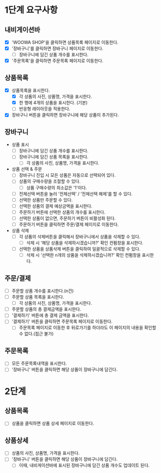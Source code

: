 # 1단계 요구사항

## 내비게이션바

- [x] 'WOOWA SHOP'을 클릭하면 상품목록 페이지로 이동한다.
- [x] '장바구니'를 클릭하면 장바구니 페이지로 이동한다.
  - [ ] 장바구니에 담긴 상품 개수를 표시한다.
- [x] '주문목록'을 클릭하면 주문목록 페이지로 이동한다.

## 상품목록

- [x] 상품목록을 표시한다.
  - [x] 각 상품의 사진, 상품명, 가격을 표시한다.
  - [x] 한 행에 4개의 상품을 표시한다. (기본)
  - [ ] 반응형 레이아웃을 적용한다.
- [x] 장바구니 버튼을 클릭하면 장바구니에 해당 상품이 추가된다.

## 장바구니

- 상품 표시
  - [ ] 장바구니에 담긴 상품 개수를 표시한다.
  - [ ] 장바구니에 담긴 상품 목록을 표시한다.
    - [ ] 각 상품의 사진, 상품명, 가격을 표시한다.
- 상품 선택 & 주문
  - [ ] 장바구니 진입 시 모든 상품은 자동으로 선택되어 있다.
  - [ ] 상품의 구매수량을 조절할 수 있다.
    - [ ] 상품 구매수량의 최소값은 '1'이다.
  - [ ] 전체선택 버튼을 눌러 '전체선택' / '전체선택 해제'를 할 수 있다.
  - [ ] 선택한 상품만 주문할 수 있다.
  - [ ] 선택한 상품의 결제 예상금액을 표시한다.
  - [ ] 주문하기 버튼에 선택한 상품의 개수를 표시한다.
  - [ ] 선택한 상품이 없으면, 주문하기 버튼이 비활성화 된다.
  - [ ] 주문하기 버튼을 클릭하면 주문/결제 페이지로 이동한다.
- 상품 삭제
  - [ ] 각 상품의 삭제버튼을 클릭해서 장바구니에서 상품을 삭제할 수 있다.
    - [ ] 삭제 시 '해당 상품을 삭제하시겠습니까?' 확인 컨펌창을 표시한다.
  - [ ] 선택한 상품을 상품삭제 버튼을 클릭하여 일괄적으로 삭제할 수 있다.
    - [ ] 삭제 시 '선택한 n개의 상품을 삭제하시겠습니까?' 확인 컨펌창을 표시한다.

## 주문/결제

- [ ] 주문할 상품 개수를 표시한다.(n건)
- [ ] 주문할 상품 목록을 표시한다.
  - [ ] 각 상품의 사진, 상품명, 가격을 표시한다.
- [ ] 주문할 상품의 총 결제금액을 표시한다.
- [ ] '결제하기' 버튼에 총 결제 금액을 표시한다.
- [ ] '결제하기' 버튼을 클릭하면 주문목록 페이지로 이동한다.
  - [ ] 주문목록 페이지로 이동한 후 뒤로가기를 하더라도 이 페이지의 내용을 확인할 수 없다.(접근 불가)

## 주문목록

- [ ] 모든 주문목록내역을 표시한다.
- [ ] '장바구니' 버튼을 클릭하면 해당 상품이 장바구니에 담긴다.

# 2단계

## 상품목록

- [ ] 상품을 클릭하면 상품 상세 페이지로 이동한다.

## 상품상세

- [ ] 상품의 사진, 상품명, 가격을 표시한다.
- [ ] '장바구니' 버튼을 클릭하면 해당 상품이 장바구니에 담긴다.
  - [ ] 이때, 내비게이션바에 표시된 장바구니에 담긴 상품 개수도 업데이트 된다.
